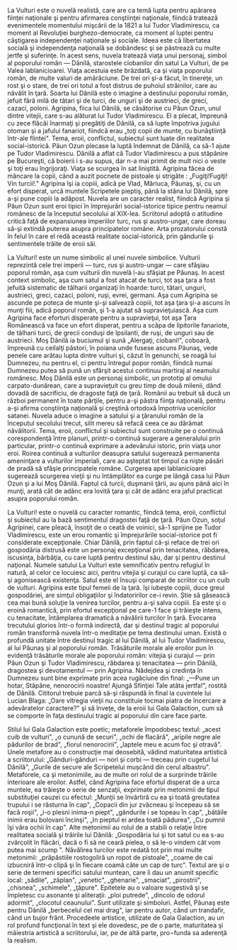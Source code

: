 La Vulturi  este o nuvelă realistă, care are ca temă lupta pentru apărarea fiinţei naţionale şi pentru afirmarea conştiinţei naţionale, fiindcă tratează evenimentele momentului mişcării de la 1821 a lui Tudor Vladimirescu, ca moment al Revoluţiei burghezo-democrate, ca moment al luptei pentru câştigarea independenţei naţionale şi sociale.
Ideea este că libertatea socială şi independenţa naţională se dobândesc şi se păstrează cu multe jertfe şi suferinţe. In acest sens, nuvela tratează viaţa unui personaj, simbol al poporului român — Dănilă, starostele ciobanilor din satul La Vulturi, de pe Valea lablanicioarei. Viaţa acestuia este brăzdată, ca şi viaţa poporului român, de multe valuri de amărăciune. De trei ori şi-a făcut, în tinereţe, un rost şi o stare, de trei ori totul a fost distrus de puhoiul străinilor, care au năvălit în ţară. Soarta lui Dănilă este o imagine a destinului poporului român, jefuit fără milă de tătari şi de turci, de unguri şi de austrieci, de greci, cazaci, poloni.
Agripina, fiica lui Dănilă, se căsătorise cu Păun Ozun, unul dintre vitejii, care s-au alăturat lui Tudor Vladimirescu. El a plecat, împreună cu zece flăcăi înarmaţi şi pregătiţi de Dănilă, ca să lupte împotriva jugului otoman şi a jafului fanariot, fiindcă erau „toţi copii de munte, cu bunăştiinţă într-ale flintei".
Tema, eroii, conflictul, subiectul sunt luate din realitatea social-istorică. Păun Ozun plecase la luptă îndemnat de Dănilă, ca să-1 ajute pe Tudor Vladimirescu. Dănilă a aflat că Tudor Vladimirescu a pus stăpânire pe Bucureşti, că boierii i s-au supus, dar n-a mai primit de mult nici o veste şi toţi erau îngrijoraţi. Viaţa se scurgea în sat liniştită. Agripina făcea de mâncare la copii, când a auzit pocnete de pistoale şi strigăte : „Fugiţi!Fugiţi! Vin turcii!." Agripina îşi ia copiii, adică pe Vlad, Măriuca, Păunaş, şi, cu un efort disperat, urcă muntele Scripetele pieptiş, până la stâna lui Dănilă, spre a-şi pune copiii la adăpost.
Nuvela are un caracter realist, fiindcă Agripina şi Păun Ozun sunt eroi tipici în împrejurări social-istorice tipice pentru neamul românesc de la începutul secolului al XIX-lea. Scriitorul adoptă o atitudine critică faţă de expansiunea imperiilor turc, rus şi austro-ungar, care doreau să-şi extindă puterea asupra principatelor române. Arta prozatorului constă în felul în care el redă această realitate social-istorică, prin gândurile şi sentimentele trăite de eroii săi.

La Vulturi! este un nume simbolic al unei nuvele simbolice. Vulturii reprezintă cele trei imperii — turc, rus şi austro-ungar — care sfâşiau poporul român, aşa cum vulturii din nuvelă l-au sfâşiat pe Păunaş. In acest context simbolic, aşa cum satul a fost atacat de turci, tot aşa ţara a fost jefuită sistematic de tâlharii organizaţi în hoarde: turci, tătari, unguri, austrieci, greci, cazaci, poloni, ruşi, evrei, germani.
Aşa cum Agripina se ascunde pe poteca de munte şi-şi salvează copiii, tot aşa ţara şi-a ascuns în munţi fiii, adică poporul român, şi 1-a ajutat să supravieţuiască. Aşa cum Agripina face eforturi disperate pentru a supravieţui, tot aşa Ţara Românească va face un efort disperat, pentru a scăpa de lipitorile fanariote, de tâlharii turci, de grecii conduşi de Ipsilanti, de ruşi, de unguri sau de austrieci.
Moş Dănilă ia buciumul şi sună „Alergaţi, ciobani!", coboară, împreună cu ceilalţi păstori, în poiana unde fusese ascuns Păunaş, vede penele care arătau lupta dintre vulturi şi, căzut în genunchi, se roagă lui Dumnezeu, nu pentru el, ci pentru întregul popor român, fiindcă numai Dumnezeu putea să pună un sfârşit acestui continuu martiraj al neamului românesc. Moş Dănilă este un personaj simbolic, un prototip al omului carpato-dunărean, care a supravieţuit cu greu timp de două milenii, dând dovadă de sacrificiu, de dragoste faţă de ţară. Românii au trebuit să ducă un război permanent în toate părţile, pentru a-şi păstra fiinţa naţională, pentru a-şi afirma conştiinţa naţională şi creştină ortodoxă împotriva ucenicilor satanei.
Nuvela aduce o imagine a satului şi a ţăranului român de la începutul secolului trecut, silit mereu să refacă ceea ce au dărâmat năvălitorii.
Tema, eroii, conflictul şi subiectul sunt construite pe o continuă corespondenţă între planuri, printr-o continuă sugerare a generalului prin particular, printr-o continuă exprimare a adevărului istoric, prin viaţa unor eroi. Roirea continuă a vulturilor deasupra satului sugerează permanenta ameninţare a vulturilor imperiali, care au aşteptat tot timpul ca nişte păsări de pradă să sfâşie principatele române.
Curgerea apei lablanicioarei sugerează scurgerea vieţii şi nu întâmplător ea curge pe lângă casa lui Păun Ozun şi a lui Moş Dănilă.
Faptul că turcii, duşmanii ţării, au ajuns până aici în munţi, arată cât de adânc era lovită ţara şi cât de adânc era jaful practicat asupra poporului român.

La Vulturi! este o nuvelă cu caracter romantic, fiindcă tema, eroii, conflictul şi subiectul au la bază sentimentul dragostei faţă de ţară.
Păun Ozun, soţul Agripinei, care pleacă, însoţit de o ceată de voinici, să-1 sprijine pe Tudor Vladimirescu, este un erou romantic şi împrejurările social-istorice pot fi considerate excepţionale. Chiar Dănilă, prin faptul că-şi reface de trei ori gospodăria distrusă este un personaj excepţional prin tenacitatea, răbdarea, iscusinţa, bărbăţia, cu care luptă pentru destinul său, dar şi pentru destinul naţional.
Numele satului La Vulturi este semnificativ pentru refugiul în natură, al celor ce locuiesc aici, pentru vitejia şi curajul cu care luptă, ca să-şi agonisească existenţa. Satul este el însuşi comparat de scriitor cu un cuib de vulturi.
Agripina este tipul femeii de la ţară. îşi iubeşte copiii, duce greul gospodăriei, are simţul obligaţiilor şi îndatoririlor ce-i revin. Ştie să găsească cea mai bună soluţie la venirea turcilor, pentru a-şi salva copiii. Ea este şi o eroină romantică, prin efortul excepţional pe care-1 face şi trăieşte intens, cu tenacitate, întâmplarea dramatică a năvălirii turcilor în ţară. Evocarea trecutului glorios într-o formă indirectă, dar şi destinul tragic al poporului român transformă nuvela într-o meditaţie pe tema destinului uman.
Există o profundă unitate între destinul tragic al lui Dănilă, al lui Tudor Vladimirescu, al lui Păunaş şi al poporului român. Trăsăturile morale ale eroilor pun în evidenţă trăsăturile morale ale poporului român: vitejia şi curajul — prin Păun Ozun şi Tudor Vladimirescu, răbdarea şi tenacitatea — prin Dănilă, dragostea şi devotamentul — prin Agripina. Nădejdea şi credinţa în Dumnezeu sunt bine exprimate prin acea rugăciune din final: „—Pune un hotar, Stăpâne, nenorocirii noastre! Ajungă Sfinţiei Tale atâta jertfa!", rostită de Dănilă.
Cititorul trebuie parcă să-şi răspundă în final la cuvintele lui Lucian Blaga: „Oare vitregia vieţii nu constituie tocmai piatra de încercare a adevăratelor caractere?" şi să înveţe, de la eroii lui Gala Galaction, cum să se comporte în faţa destinului tragic al poporului din care face parte.

Stilul lui Gala Galaction este poetic; metaforele împodobesc textul: „acest cuib de vulturi", „o cunună de securi", „ochi de flacără", „aripile negre ale pădurilor de brad", „fiorul nenorocirii", „laptele meu e acum foc şi otravă".
Unele metafore au o construcţie mai deosebită, vădind maturitatea artistică a scriitorului: „Gânduri-gânduri — nori şi corbi — treceau prin cugetul lui Dănilă", „Gurile de secure ale Scripetelui muşcând din cerul albastru". Metaforele, ca şi metonimiile, au de multe ori rolul de a surprinde trăirile interioare ale eroilor. Astfel, când Agripina face efortul disperat de a urca muntele, ea trăieşte o serie de senzaţii, exprimate prin metonimii de tipul substituţiei cauzei cu efectul: „Munţii se învârtiră cu ea şi toată greutatea trupului i se răsturna în cap", „Copacii din jur zvâcneau şi începeau să se facă roşii", „i-o plesni inima-n piept", „gândurile i se topeau în cap", „bătăile inimii erau bolovani încinşi", „In pieptul ei ardea toată pădurea", „Cu pumnii îşi vâra ochii în cap". Alte metonimii au rolul de a stabili o relaţie între realitatea socială şi trăirile lui Dănilă: „Gospodăria lui şi tot satul cu ea s-au zvârcolit în flăcări, dacă o fi să ne ceară pielea, o să Ie-o vindem cât vom putea mai scump ". Năvălirea turcilor este redată tot prin mai multe metonimii: „prăpăstiile rostogoliră un ropot de pistoale", „coame de cai izbucniră într-o clipă şi în fiecare coamă câte un cap de turc". Textul are şi o serie de termeni specifici satului muntean, care îi dau un anumit specific local: „sădile", „zăplan", „venetic", „ghenarie", „smaciat", „pirostrii", „chisnea", „schimele", „ţăpure". Epitetele au o valoare sugestivă şi se împletesc cu asonante şi aliteraţii: „ploi putrede", „dincolo de odorul adormit", „clocotul ceaunului". Sunt utilizate şi simboluri. Astfel, Păunaş este pentru Dănilă „berbecelul cel mai drag", iar pentru autor, când un trandafir, când un bujor frânt. Procedeele artistice, utilizate de Gala Galaction, au un rol profund funcţional în text şi ele dovedesc, pe de o parte, maturitatea şi măiestria artistică a scriitorului, iar, pe de altă parte, pro¬funda sa aderenţă la realism.
